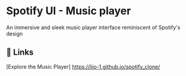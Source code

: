 # Spotify UI - Music player

An immersive and sleek music player interface reminiscent of Spotify's design

## 🔗 Links
[Explore the Music Player]
https://lijo-1.github.io/spotify_clone/

